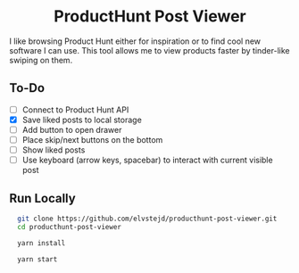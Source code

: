 <div align="center">

# ProductHunt Post Viewer

</div>

I like browsing Product Hunt either for inspiration or to find cool new software I can use. This tool allows me to view products faster by tinder-like swiping on them.

## To-Do

- [ ] Connect to Product Hunt API
- [x] Save liked posts to local storage
- [ ] Add button to open drawer
- [ ] Place skip/next buttons on the bottom
- [ ] Show liked posts
- [ ] Use keyboard (arrow keys, spacebar) to interact with current visible post

## Run Locally

```bash
  git clone https://github.com/elvstejd/producthunt-post-viewer.git
  cd producthunt-post-viewer
```

```bash
  yarn install
```

```bash
  yarn start
```
